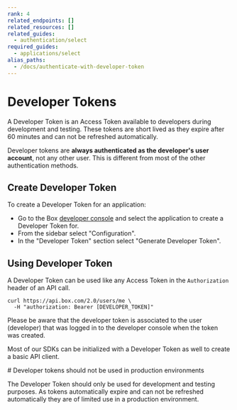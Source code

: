 ```yaml
---
rank: 4
related_endpoints: []
related_resources: []
related_guides:
  - authentication/select
required_guides:
  - applications/select
alias_paths:
  - /docs/authenticate-with-developer-token
---
```


# Developer Tokens

A Developer Token is an Access Token available to developers during development
and testing. These tokens are short lived as they expire after 60 minutes and
can not be refreshed automatically.

Developer tokens are **always authenticated as the developer's user account**,
not any other user. This is different from most of the other authentication
methods.

## Create Developer Token

To create a Developer Token for an application:

- Go to the Box [developer console][devconsole] and select the application to
  create a Developer Token for.
- From the sidebar select "Configuration".
- In the "Developer Token" section select "Generate Developer Token".

## Using Developer Token

A Developer Token can be used like any Access Token in the `Authorization`
header of an API call.

```curl
curl https://api.box.com/2.0/users/me \
  -H "authorization: Bearer [DEVELOPER_TOKEN]"
```

<Message warning>
  Please be aware that the developer token is associated to the user (developer)
  that was logged in to the developer console when the token was created.
</Message>

Most of our SDKs can be initialized with a Developer Token as well to create a
basic API client.

<Samples id='x_auth' variant='init_with_dev_token' />

<Message type='danger'>
  # Developer tokens should not be used in production environments

  The Developer Token should only be used for development and testing purposes. As
  tokens automatically expire and can not be refreshed automatically they are of
  limited use in a production environment.
</Message>

[devconsole]: https://app.box.com/developers/console
